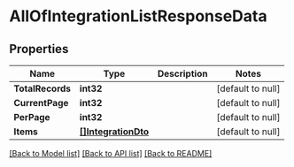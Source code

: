# AllOfIntegrationListResponseData

## Properties
Name | Type | Description | Notes
------------ | ------------- | ------------- | -------------
**TotalRecords** | **int32** |  | [default to null]
**CurrentPage** | **int32** |  | [default to null]
**PerPage** | **int32** |  | [default to null]
**Items** | [**[]IntegrationDto**](IntegrationDto.md) |  | [default to null]

[[Back to Model list]](../README.md#documentation-for-models) [[Back to API list]](../README.md#documentation-for-api-endpoints) [[Back to README]](../README.md)

